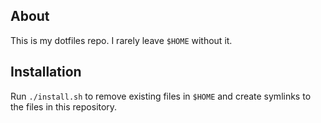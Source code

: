 ## About

This is my dotfiles repo. I rarely leave `$HOME` without it.

## Installation

Run `./install.sh` to remove existing files in `$HOME` and create symlinks to
the files in this repository.
